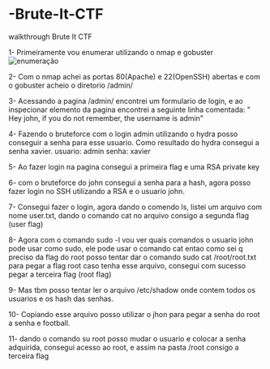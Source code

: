 # -Brute-It-CTF
walkthrough Brute It CTF

1- Primeiramente vou enumerar utilizando o nmap e gobuster
![enumeração](C:\Users\sadiq\Desktop)

2- Com o nmap achei as portas 80(Apache) e 22(OpenSSH) abertas e com o gobuster acheio o diretorio /admin/

3- Acessando a pagina /admin/ encontrei um formulario de login, e ao inspecionar elemento da pagina encontrei a seguinte linha comentada: " Hey john, if you do not remember, the username is admin" 

4- Fazendo o bruteforce com o login admin utilizando o hydra posso conseguir a senha para esse usuario. Como resultado do hydra consegui a senha xavier. usuario: admin senha: xavier

5- Ao fazer login na pagina consegui a primeira flag e uma RSA private key

6- com o bruteforce do john consegui a senha para a hash, agora posso fazer login no SSH utilizando a RSA e o usuario john.

7- Consegui fazer o login, agora dando o comendo ls, listei um arquivo com nome user.txt, dando o comando cat no arquivo consigo a segunda flag (user flag)

8- Agora com o comando sudo -l vou ver quais comandos o usuario john pode usar como sudo, ele pode usar o comando cat entao como sei q preciso da flag do root posso tentar dar o comando sudo cat /root/root.txt para pegar a flag root caso tenha esse arquivo, consegui com sucesso pegar a terceira flag (root flag)

9- Mas tbm posso tentar ler o arquivo /etc/shadow onde contem todos os usuarios e os hash das senhas.

10- Copiando esse arquivo posso utilizar o jhon para pegar a senha do root a senha e football.

11- dando o comando su root posso mudar o usuario e colocar a senha adquirida, consegui acesso ao root, e assim na pasta /root consigo a terceira flag
